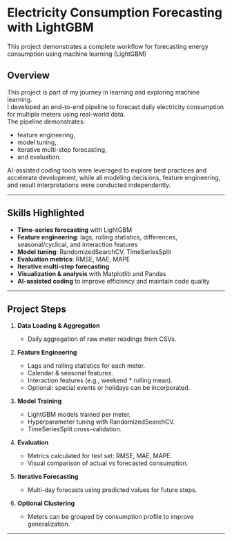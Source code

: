 # Electricity Consumption Forecasting with LightGBM
This project demonstrates a complete workflow for forecasting energy consumption using machine learning (LightGBM)

## Overview
This project is part of my journey in learning and exploring machine learning.  
I developed an end-to-end pipeline to forecast daily electricity consumption for multiple meters using real-world data.  
The pipeline demonstrates:
- feature engineering,
- model tuning,
- iterative multi-step forecasting,
- and evaluation.

AI-assisted coding tools were leveraged to explore best practices and accelerate development, while all modeling decisions, feature engineering, and result interpretations were conducted independently.

---

## Skills Highlighted
- **Time-series forecasting** with LightGBM  
- **Feature engineering**: lags, rolling statistics, differences, seasonal/cyclical, and interaction features  
- **Model tuning**: RandomizedSearchCV, TimeSeriesSplit  
- **Evaluation metrics**: RMSE, MAE, MAPE  
- **Iterative multi-step forecasting**  
- **Visualization & analysis** with Matplotlib and Pandas  
- **AI-assisted coding** to improve efficiency and maintain code quality  

---

## Project Steps

1. **Data Loading & Aggregation**  
   - Daily aggregation of raw meter readings from CSVs.  

2. **Feature Engineering**  
   - Lags and rolling statistics for each meter.  
   - Calendar & seasonal features.  
   - Interaction features (e.g., weekend * rolling mean).  
   - Optional: special events or holidays can be incorporated.  

3. **Model Training**  
   - LightGBM models trained per meter.  
   - Hyperparameter tuning with RandomizedSearchCV.  
   - TimeSeriesSplit cross-validation.  

4. **Evaluation**  
   - Metrics calculated for test set: RMSE, MAE, MAPE.  
   - Visual comparison of actual vs forecasted consumption.  

5. **Iterative Forecasting**  
   - Multi-day forecasts using predicted values for future steps.  

6. **Optional Clustering**  
   - Meters can be grouped by consumption profile to improve generalization.

---

